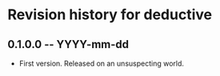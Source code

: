 # Revision history for deductive

## 0.1.0.0 -- YYYY-mm-dd

* First version. Released on an unsuspecting world.
